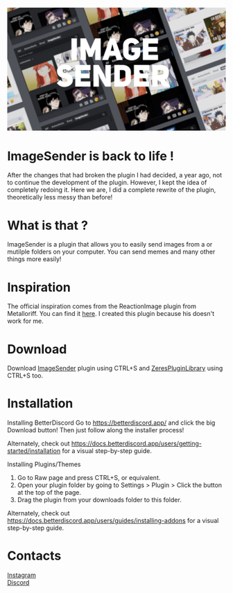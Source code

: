![thumbnail](/ImageSender_thumbnail.png)
# ImageSender is back to life !
After the changes that had broken the plugin I had decided, a year ago, not to continue the development of the plugin. However, I kept the idea of completely redoing it. Here we are, I did a complete rewrite of the plugin, theoretically less messy than before!

# What is that ?
ImageSender is a plugin that allows you to easily send images from a or mutilple folders on your computer. You can send memes and many other things more easily!

# Inspiration
The official inspiration comes from the ReactionImage plugin from Metalloriff. You can find it <a href="https://github.com/Metalloriff/BetterDiscordPlugins/blob/master/ReactionImages.plugin.js">here</a>. I created this plugin because his doesn't work for me. 

# Download
Download <a href="https://raw.githubusercontent.com/CriosChan/ImageSender/main/ImageSender.plugin.js">ImageSender</a> plugin using CTRL+S and <a href="https://rauenzi.github.io/BDPluginLibrary/release/0PluginLibrary.plugin.js">ZeresPluginLibrary</a> using CTRL+S too.

# Installation
Installing BetterDiscord
Go to <a href="https://betterdiscord.app/">https://betterdiscord.app/</a> and click the big Download button! Then just follow along the installer process!

Alternately, check out <a href="https://docs.betterdiscord.app/users/getting-started/installation">https://docs.betterdiscord.app/users/getting-started/installation</a> for a visual step-by-step guide.

Installing Plugins/Themes
1. Go to Raw page and press CTRL+S, or equivalent.
2. Open your plugin folder by going to Settings > Plugin > Click the button at the top of the page.
3. Drag the plugin from your downloads folder to this folder.

Alternately, check out <a href="https://docs.betterdiscord.app/users/guides/installing-addons">https://docs.betterdiscord.app/users/guides/installing-addons</a> for a visual step-by-step guide.

# Contacts
<a href="https://www.instagram.com/crios_chan/">Instagram</a><br />
<a href="https://discord.me/crioschan">Discord</a>
